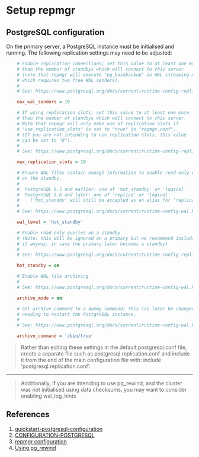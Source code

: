 # Setup repmgr

## PostgreSQL configuration

On the primary server, a PostgreSQL instance must be initialised and running. The following replication settings may need to be adjusted:

```cfg
    # Enable replication connections; set this value to at least one more
    # than the number of standbys which will connect to this server
    # (note that repmgr will execute "pg_basebackup" in WAL streaming mode,
    # which requires two free WAL senders).
    #
    # See: https://www.postgresql.org/docs/current/runtime-config-replication.html#GUC-MAX-WAL-SENDERS

    max_wal_senders = 10

    # If using replication slots, set this value to at least one more
    # than the number of standbys which will connect to this server.
    # Note that repmgr will only make use of replication slots if
    # "use_replication_slots" is set to "true" in "repmgr.conf".
    # (If you are not intending to use replication slots, this value
    # can be set to "0").
    #
    # See: https://www.postgresql.org/docs/current/runtime-config-replication.html#GUC-MAX-REPLICATION-SLOTS

    max_replication_slots = 10

    # Ensure WAL files contain enough information to enable read-only queries
    # on the standby.
    #
    #  PostgreSQL 9.5 and earlier: one of 'hot_standby' or 'logical'
    #  PostgreSQL 9.6 and later: one of 'replica' or 'logical'
    #    ('hot_standby' will still be accepted as an alias for 'replica')
    #
    # See: https://www.postgresql.org/docs/current/runtime-config-wal.html#GUC-WAL-LEVEL

    wal_level = 'hot_standby'

    # Enable read-only queries on a standby
    # (Note: this will be ignored on a primary but we recommend including
    # it anyway, in case the primary later becomes a standby)
    #
    # See: https://www.postgresql.org/docs/current/runtime-config-replication.html#GUC-HOT-STANDBY

    hot_standby = on

    # Enable WAL file archiving
    #
    # See: https://www.postgresql.org/docs/current/runtime-config-wal.html#GUC-ARCHIVE-MODE

    archive_mode = on

    # Set archive command to a dummy command; this can later be changed without
    # needing to restart the PostgreSQL instance.
    #
    # See: https://www.postgresql.org/docs/current/runtime-config-wal.html#GUC-ARCHIVE-COMMAND

    archive_command = '/bin/true'
```

> Rather than editing these settings in the default postgresql.conf file, create a separate file such as postgresql.replication.conf and include it from the end of the main configuration file with: include 'postgresql.replication.conf'.
---
> Additionally, if you are intending to use pg_rewind, and the cluster was not initialised using data checksums, you may want to consider enabling wal_log_hints

## References

1. [quickstart-postgresql-configuration](https://www.repmgr.org/docs/current/quickstart-postgresql-configuration.html)
2. [CONFIGURATION-POSTGRESQL](https://www.repmgr.org/docs/current/configuration-prerequisites.html#CONFIGURATION-POSTGRESQL)
3. [repmgr configuration](https://www.repmgr.org/docs/current/configuration.html)
4. [Using pg_rewind](https://www.repmgr.org/docs/current/repmgr-node-rejoin.html#REPMGR-NODE-REJOIN-PG-REWIND)
